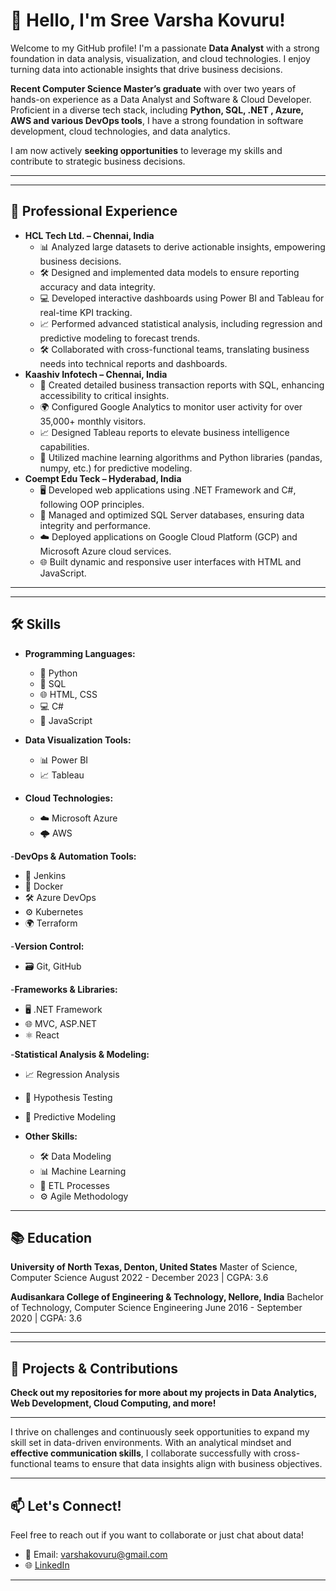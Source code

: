 # 👋 Hello, I'm Sree Varsha Kovuru!

Welcome to my GitHub profile! I'm a passionate **Data Analyst** with a strong foundation in data analysis, visualization, and cloud technologies. I enjoy turning data into actionable insights that drive business decisions.

**Recent Computer Science Master’s graduate** with over two years of hands-on experience as a Data Analyst and Software & Cloud Developer. Proficient in a diverse tech stack, including **Python, SQL, .NET , Azure, AWS and various DevOps tools**, I have a strong foundation in software development, cloud technologies, and data analytics.  

I am now actively **seeking opportunities** to leverage my skills and contribute to strategic business decisions.

---
---
## 💼 Professional Experience
- **HCL Tech Ltd. – Chennai, India**
    - 📊 Analyzed large datasets to derive actionable insights, empowering business decisions.
    - 🛠️ Designed and implemented data models to ensure reporting accuracy and data integrity.  
    - 💻 Developed interactive dashboards using Power BI and Tableau for real-time KPI tracking.
    - 📈 Performed advanced statistical analysis, including regression and predictive modeling to forecast trends.
    - 🛠️ Collaborated with cross-functional teams, translating business needs into technical reports and dashboards.
 - **Kaashiv Infotech – Chennai, India**
    - 📑 Created detailed business transaction reports with SQL, enhancing accessibility to critical insights.
    - 🌍 Configured Google Analytics to monitor user activity for over 35,000+ monthly visitors.
    - 📈 Designed Tableau reports to elevate business intelligence capabilities.
    - 🤖 Utilized machine learning algorithms and Python libraries (pandas, numpy, etc.) for predictive modeling.
- **Coempt Edu Teck – Hyderabad, India**
    - 🖥️ Developed web applications using .NET Framework and C#, following OOP principles.
    - 💾 Managed and optimized SQL Server databases, ensuring data integrity and performance.
    - ☁️ Deployed applications on Google Cloud Platform (GCP) and Microsoft Azure cloud services.
    - 🌐 Built dynamic and responsive user interfaces with HTML and JavaScript.

---
---

## 🛠️ Skills

- **Programming Languages:**
  - 🐍 Python
  - 💾 SQL
  - 🌐 HTML, CSS
  - 💻 C#
  - 📜 JavaScript
  
- **Data Visualization Tools:**
  - 📊 Power BI
  - 📈 Tableau
  
- **Cloud Technologies:**
  - ☁️ Microsoft Azure
  - 🌩️ AWS
    
-**DevOps & Automation Tools:**
  - 🔄 Jenkins
  - 🐋 Docker
  - 🛠️ Azure DevOps
  - ⚙️ Kubernetes
  - 🌍 Terraform

-**Version Control:**
  - 🗃️ Git, GitHub

-**Frameworks & Libraries:**
  - 🖥️ .NET Framework
  - 🌐 MVC, ASP.NET
  - ⚛️ React

-**Statistical Analysis & Modeling:**
  - 📈 Regression Analysis
  - 🧪 Hypothesis Testing
  - 🔮 Predictive Modeling

- **Other Skills:**
  - 🛠️ Data Modeling
  - 📊 Machine Learning
  - 🔄 ETL Processes
  - ⚙️ Agile Methodology
  
---
## 📚 Education
**University of North Texas, Denton, United States**
Master of Science, Computer Science
August 2022 - December 2023 | CGPA: 3.6

**Audisankara College of Engineering & Technology, Nellore, India**
Bachelor of Technology, Computer Science Engineering
June 2016 - September 2020 | CGPA: 3.6

---
---

## 🚀 Projects & Contributions
**Check out my repositories for more about my projects in Data Analytics, Web Development, Cloud Computing, and more!**

---

I thrive on challenges and continuously seek opportunities to expand my skill set in data-driven environments. With an analytical mindset and **effective communication skills**, I collaborate successfully with cross-functional teams to ensure that data insights align with business objectives.

---

## 📫 Let's Connect!

Feel free to reach out if you want to collaborate or just chat about data!  
- 📧 Email: [varshakovuru@gmail.com](mailto:varshakovuru@gmail.com)  
- 🌐 [LinkedIn](https://www.linkedin.com/in/sree-varsha-kovuru/)  

---


